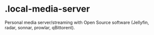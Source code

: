 # .local-media-server
Personal media server/streaming with Open Source software (Jellyfin, radar, sonnar, prowlar, qBittorent).
